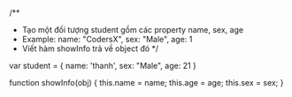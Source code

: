 /**
 * Tạo một đối tượng student gồm các property name, sex, age
 * Example:
  name: "CodersX",
  sex: "Male",
  age: 1
 * Viết hàm showInfo trả về object đó
*/

var student = {
  name: 'thanh', 
  sex: "Male",
  age: 21
}

function showInfo(obj) {
  this.name = name;
  this.age = age;
  this.sex = sex;
}
